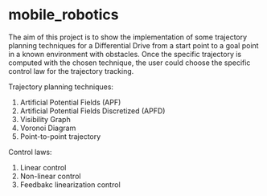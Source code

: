 # mobile_robotics
The aim of this project is to show the implementation of some trajectory planning techniques for a Differential Drive from a start point to a goal point in a known environment with obstacles. Once the specific trajectory is computed with the chosen technique, the user could choose the specific control law for the trajectory tracking. 

Trajectory planning techniques:
1) Artificial Potential Fields (APF)
2) Artificial Potential Fields Discretized (APFD)
3) Visibility Graph
4) Voronoi Diagram
5) Point-to-point trajectory

Control laws:
1) Linear control
2) Non-linear control
3) Feedbakc linearization control
